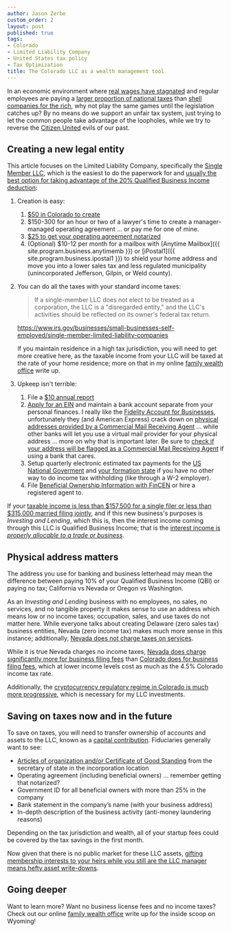 ```yaml
---
author: Jason Zerbe
custom_order: 2
layout: post
published: true
tags:
- Colorado
- Limited Liability Company
- United States tax policy
- Tax Optimization
title: The Colorado LLC as a wealth management tool
---
```

In an economic environment where [real wages have stagnated](https://www.pewresearch.org/fact-tank/2018/08/07/for-most-us-workers-real-wages-have-barely-budged-for-decades/)
and regular employees are paying a [larger proportion of national taxes](https://www.cbpp.org/research/federal-tax/policy-basics-where-do-federal-tax-revenues-come-from)
than [shell companies for the rich](https://www.icij.org/investigations/panama-papers/),
why not play the same games until the legislation catches up?
By no means do we support an unfair tax system, just trying to let the common people take advantage of the loopholes,
while we try to reverse the [Citizen United](https://www.brennancenter.org/our-work/research-reports/citizens-united-explained) evils of our past.

## Creating a new legal entity
This article focuses on the Limited Liability Company,
specifically the [Single Member LLC](https://www.irs.gov/businesses/small-businesses-self-employed/single-member-limited-liability-companies),
which is the easiest to do the paperwork for and [usually the best option for taking advantage of the 20% Qualified Business Income deduction](https://www.thetaxadviser.com/issues/2020/mar/optimal-choice-entity-qbi-deduction.html):

1. Creation is easy:
    1. [$50 in Colorado to create](https://www.sos.state.co.us/pubs/info_center/fees/business.html)
    1. $150-300 for an hour or two of a lawyer's time to create a manager-managed operating agreement ... or pay me for one of mine.
    1. [$25 to get your operating agreement notarized](https://www.notarize.com/pricing)
    1. (Optional) $10-12 per month for a mailbox with [Anytime Mailbox]({{ site.program.business.anytimemb }}) or [iPostal1]({{ site.program.business.ipostal1 }})
   to shield your home address and move you into a lower sales tax and less regulated municipality (unincorporated Jefferson, Gilpin, or Weld county).
2. You can do all the taxes with your standard income taxes:
    > If a single-member LLC does not elect to be treated as a corporation, the LLC is a "disregarded entity," and the LLC's activities should be reflected on its owner's federal tax return.
    
    <https://www.irs.gov/businesses/small-businesses-self-employed/single-member-limited-liability-companies>

   If you maintain residence in a high tax jurisdiction, you will need to get more creative here,
   as the taxable income from your LLC will be taxed at the rate of your home residence; 
   more on that in my online [family wealth office](https://vraidsys.com/2021/03/family-wealth-office/) write up.
4. Upkeep isn't terrible:
    1. File a [$10 annual report](https://www.sos.state.co.us/pubs/business/FAQs/reports.html)
    1. [Apply for an EIN](https://www.irs.gov/businesses/small-businesses-self-employed/apply-for-an-employer-identification-number-ein-online) and maintain a bank account separate from your personal finances. I really like the [Fidelity Account for Businesses](https://www.fidelity.com/open-account/fidelity-account-for-businesses), unfortunately they (and American Express) crack down on [physical addresses provided by a Commercial Mail Receiving Agent](https://help.virtualpostmail.com/article/224-2019-02-21-proof-of-address-for-business-bank-accounts) ... while other banks will let you use a virtual mail provider for your physical address ... more on why that is important later. Be sure to [check if your address will be flagged as a Commercial Mail Receiving Agent](https://tools.usps.com/zip-code-lookup.htm?byaddress) if using a bank that cares.
    1. Setup quarterly electronic estimated tax payments for the [US National Goverment](https://www.forbes.com/sites/ashleaebeling/2014/04/08/the-easy-way-to-make-estimated-tax-payments/) and [your formation state](https://www.colorado.gov/pacific/tax/business-income-estimated-payments) if you have no other way to do income tax withholding (like through a W-2 employer).
    1. File [Beneficial Ownership Information with FinCEN](https://www.fincen.gov/boi) or hire a registered agent to.

If your [taxable income is less than $157,500 for a single filer or less than $315,000 married filing jointly](https://www.irs.gov/newsroom/tax-cuts-and-jobs-act-provision-11011-section-199a-qualified-business-income-deduction-faqs), and if this new business's purposes is _Investing and Lending_, which this is, then the interest income coming through this LLC is Qualified Business Income; that is the [interest income is _properly allocable to a trade or business_](https://www.law.cornell.edu/definitions/uscode.php?width=840&height=800&iframe=true&def_id=26-USC-17049456-273802394&term_occur=999&term_src=title:26:subtitle:A:chapter:1:subchapter:B:part:VI:section:199A).

## Physical address matters
The address you use for banking and business letterhead may mean the difference between paying 10% of your
Qualified Business Income (QBI) or paying no tax; California vs Nevada or Oregon vs Washington.

As an _Investing and Lending_ business with no employees, no sales, no services, and no tangible property it makes
sense to use an address which means low or no income taxes; occupation, sales, and use taxes do not matter here.
While everyone talks about creating Delaware (zero sales tax) business entities, Nevada (zero income tax)
makes much more sense in this instance; additionally, [Nevada does not charge taxes on services](https://webcache.googleusercontent.com/search?q=cache:y4jBz1TcnR8J:https://tax.nv.gov/uploadedFiles/taxnvgov/Content/OnLineServices/Basic%2520Training-revised.ppt+&cd=13&hl=en&ct=clnk&gl=us).

While it is true Nevada charges no income taxes,
[Nevada does charge significantly more for business filing fees](https://www.nvsos.gov/sos/businesses/commercial-recordings/forms-fees) than [Colorado does for business filing fees](https://www.sos.state.co.us/pubs/info_center/fees/business.html),
which at lower income levels cost as much as the 4.5% Colorado income tax rate.

Additionally, the [cryptocurrency regulatory regime in Colorado is much more progressive](https://www.gtlaw.com/en/insights/2019/3/colorado-digital-token-act-exempts-certain-cryptocurrency-transactions-from-colorado-securities-laws), which is necessary for my LLC investments.

## Saving on taxes now and in the future
To save on taxes, you will need to transfer ownership of accounts and assets to the LLC, known as a [capital contribution](https://www.legalzoom.com/articles/how-to-add-capital-contributions-to-an-llc). Fiduciaries generally want to see:
- [Articles of organization and/or Certificate of Good Standing](https://www.sos.state.co.us/pubs/business/FAQs/certGoodStanding.html) from the secretary of state in the incorporation location
- Operating agreement (including beneficial owners) ... remember getting that notarized?
- Government ID for all beneficial owners with more than 25% in the company
- Bank statement in the company’s name (with your business address)
- In-depth description of the business activity (anti-money laundering reasons)

Depending on the tax jurisdiction and wealth, all of your startup fees could be covered by the tax savings in the first month.

Now given that there is no public market for these LLC assets, [gifting membership interests to your heirs while you still are the LLC manager means hefty asset write-downs](https://www.investopedia.com/articles/personal-finance/071514/using-llc-estate-planning.asp#how-a-family-llc-works).

## Going deeper
Want to learn more? Want no business license fees and no income taxes? Check out our online
[family wealth office](https://vraidsys.com/2021/03/family-wealth-office/)
write up for the inside scoop on Wyoming!
